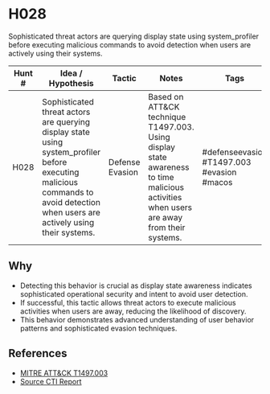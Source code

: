 # H028

Sophisticated threat actors are querying display state using system_profiler before executing malicious commands to avoid detection when users are actively using their systems.

| Hunt #       | Idea / Hypothesis                                                      | Tactic         | Notes                                                                              | Tags                           | Submitter           |
|--------------|-------------------------------------------------------------------------|----------------|------------------------------------------------------------------------------------|--------------------------------|---------------------|
| H028    | Sophisticated threat actors are querying display state using system_profiler before executing malicious commands to avoid detection when users are actively using their systems. | Defense Evasion | Based on ATT&CK technique T1497.003. Using display state awareness to time malicious activities when users are away from their systems. | #defenseevasion #T1497.003 #evasion #macos | [Sydney Marrone](https://www.linkedin.com/in/sydneymarrone/) |

## Why
- Detecting this behavior is crucial as display state awareness indicates sophisticated operational security and intent to avoid user detection.
- If successful, this tactic allows threat actors to execute malicious activities when users are away, reducing the likelihood of discovery.
- This behavior demonstrates advanced understanding of user behavior patterns and sophisticated evasion techniques.

## References
- [MITRE ATT&CK T1497.003](https://attack.mitre.org/techniques/T1497/003/)
- [Source CTI Report](https://www.huntress.com/blog/inside-bluenoroff-web3-intrusion-analysis)
